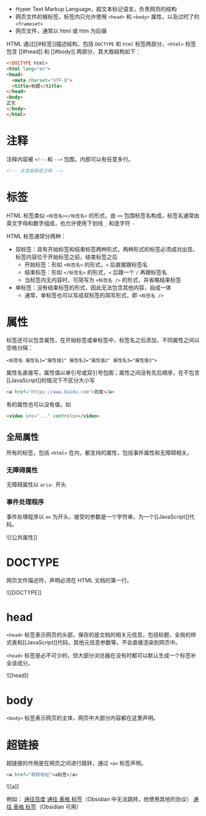 - Hyper Text Markup Language，超文本标记语言，负责网页的结构
- 网页文件的根标签，标签内只允许使用 `<head>` 和 `<body>` 属性，以及过时了的 `<frameset>`
- 网页文件，通常以 html 或 htm 为后缀

HTML 通过[[#标签]]描述结构，包括 `DOCTYPE` 和  `html` 标签两部分，`<html>` 标签包含 [[#head]] 和 [[#body]] 两部分，其大致结构如下：

```html
<!DOCTYPE html>  
<html lang="en">  
<head>  
  <meta charset="UTF-8">  
  <title>标题</title>  
</head>  
<body>  
正文
</body>  
</html>
```

# 注释

注释内容被 `<!--` 和 `-->` 包围，内部可以有任意多行。

```HTML
<!-- 这里面都是注释 -->
```

# 标签

HTML 标签类似 `<标签名></标签名>` 的形式，由 `<>` 包围标签名构成，标签名通常由英文字母和数字组成，也允许使用下划线 `_` 和连字符 `-`

HTML 标签通常分两种：
- 双标签：具有开始标签和结束标签两种形式，两种形式的标签必须成对出现，标签内容位于开始标签之前，结束标签之后
	- 开始标签：形如 `<标签名>` 的形式，`<` 后直接跟标签名
	- 结束标签：形如 `</标签名>` 的形式，`<` 后跟一个 `/` 再跟标签名
	- 当标签内无内容时，可简写为 `<标签名 />` 的形式，并省略结束标签
- 单标签：没有结束标签的形式，因此无法包含其他内容，自成一体
	- 通常，单标签也可以写成双标签的简写形式，即 `<标签名 />`

# 属性

标签还可以包含属性，在开始标签或单标签中，标签名之后添加，不同属性之间以空格分隔：

`<标签名 属性名1="属性值1" 属性名2="属性值2" 属性名3="属性值3">`

属性名直接写，属性值以单引号或双引号包围；属性之间没有先后顺序，在不包含[[JavaScript]]的情况下不区分大小写

```HTML
<a href="https://www.baidu.com">百度</a>
```

有的属性也可以没有值，如

```HTML
<video src="..." controls></video>
```

## 全局属性

所有的标签，包括 `<html>` 在内，都支持的属性，包括事件属性和无障碍相关。

### 无障碍属性

无障碍属性以 `aria-` 开头

### 事件处理程序

事件处理程序以 `on`  为开头，接受的参数是一个字符串，为一个[[JavaScript]]代码。

![[公共属性]]

# DOCTYPE

网页文件描述符，声明必须在 HTML 文档的第一行。

![[DOCTYPE]]

# head

`<head>` 标签表示网页的头部，保存的是文档的相关元信息，包括标题，全局的样式表和[[JavaScript]]代码，其他元信息参数等，不会直接渲染到网页中。

`<head>` 标签是必不可少的，但大部分浏览器在没有时都可以默认生成一个标签补全该成分。

![[head]]

# body

`<body>` 标签表示网页的主体，网页中大部分内容都在这里声明。

# 超链接

超链接的作用是在网页之间进行跳转，通过 `<a>` 标签声明。

```HTML
<a href="跳转地址">a标签</a>
```

![[a]]

例如：
<a href="https://www.baidu.com">通往百度</a>
<a href="./表格.md">通往 表格 标签</a>（Obsidian 中无法跳转，他使用其他的协议）
<a href="obsidian://open?vault=Web&file=HTML%2F%E8%A1%A8%E6%A0%BC">通往 表格 标签</a>（Obsidian 可用）
